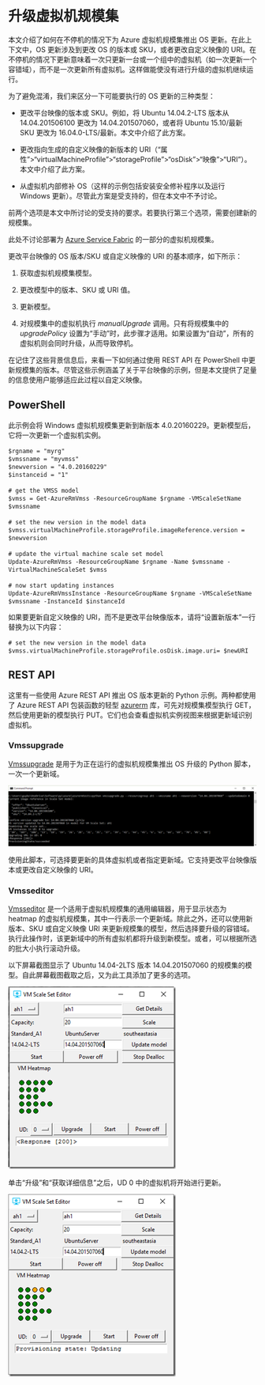<properties
	pageTitle="在虚拟机规模集上部署应用 | Azure"
	description="在虚拟机规模集上部署应用"
	services="virtual-machine-scale-sets"
	documentationCenter=""
	authors="gbowerman"
	manager="timlt"
	editor=""
	tags="azure-resource-manager"/>  


<tags
	ms.service="virtual-machine-scale-sets"
	ms.workload="na"
	ms.tgt_pltfrm="na"
	ms.devlang="na"
	ms.topic="article"
	ms.date="09/13/2016"
	wacn.date="10/31/2016"
	ms.author="guybo"/>  



# 升级虚拟机规模集

本文介绍了如何在不停机的情况下为 Azure 虚拟机规模集推出 OS 更新。在此上下文中，OS 更新涉及到更改 OS 的版本或 SKU，或者更改自定义映像的 URI。在不停机的情况下更新意味着一次只更新一台或一个组中的虚拟机（如一次更新一个容错域），而不是一次更新所有虚拟机。这样做能使没有进行升级的虚拟机继续运行。

为了避免混淆，我们来区分一下可能要执行的 OS 更新的三种类型：

- 更改平台映像的版本或 SKU。例如，将 Ubuntu 14.04.2-LTS 版本从 14.04.201506100 更改为 14.04.201507060，或者将 Ubuntu 15.10/最新 SKU 更改为 16.04.0-LTS/最新。本文中介绍了此方案。

- 更改指向生成的自定义映像的新版本的 URI（“属性”>“virtualMachineProfile”>“storageProfile”>“osDisk”>“映像”>“URI”）。本文中介绍了此方案。

- 从虚拟机内部修补 OS（这样的示例包括安装安全修补程序以及运行 Windows 更新）。尽管此方案是受支持的，但在本文中不予讨论。

前两个选项是本文中所讨论的受支持的要求。若要执行第三个选项，需要创建新的规模集。

此处不讨论部署为 [Azure Service Fabric](/home/features/service-fabric/) 的一部分的虚拟机规模集。

更改平台映像的 OS 版本/SKU 或自定义映像的 URI 的基本顺序，如下所示：

1. 获取虚拟机规模集模型。

2. 更改模型中的版本、SKU 或 URI 值。

3. 更新模型。

4. 对规模集中的虚拟机执行 *manualUpgrade* 调用。只有将规模集中的 *upgradePolicy* 设置为“手动”时，此步骤才适用。如果设置为“自动”，所有的虚拟机则会同时升级，从而导致停机。


在记住了这些背景信息后，来看一下如何通过使用 REST API 在 PowerShell 中更新规模集的版本。尽管这些示例涵盖了关于平台映像的示例，但是本文提供了足量的信息使用户能够适应此过程以自定义映像。

## PowerShell ##

此示例会将 Windows 虚拟机规模集更新到新版本 4.0.20160229。更新模型后，它将一次更新一个虚拟机实例。

	$rgname = "myrg"
	$vmssname = "myvmss"
	$newversion = "4.0.20160229"
	$instanceid = "1"

	# get the VMSS model
	$vmss = Get-AzureRmVmss -ResourceGroupName $rgname -VMScaleSetName $vmssname

	# set the new version in the model data
	$vmss.virtualMachineProfile.storageProfile.imageReference.version = $newversion

	# update the virtual machine scale set model
	Update-AzureRmVmss -ResourceGroupName $rgname -Name $vmssname -VirtualMachineScaleSet $vmss

	# now start updating instances
	Update-AzureRmVmssInstance -ResourceGroupName $rgname -VMScaleSetName $vmssname -InstanceId $instanceId

如果要更新自定义映像的 URI，而不是更改平台映像版本，请将“设置新版本”一行替换为以下内容：

	# set the new version in the model data
	$vmss.virtualMachineProfile.storageProfile.osDisk.image.uri= $newURI

## REST API

这里有一些使用 Azure REST API 推出 OS 版本更新的 Python 示例。两种都使用了 Azure REST API 包装函数的轻型 [azurerm](https://pypi.python.org/pypi/azurerm) 库，可先对规模集模型执行 GET，然后使用更新的模型执行 PUT。它们也会查看虚拟机实例视图来根据更新域识别虚拟机。

### Vmssupgrade

 [Vmssupgrade](https://github.com/gbowerman/vmsstools) 是用于为正在运行的虚拟机规模集推出 OS 升级的 Python 脚本，一次一个更新域。

![用于选择虚拟机或更新域的 Vmssupgrade 脚本](./media/virtual-machine-scale-sets-upgrade-scale-set/vmssupgrade-screenshot.png)  


使用此脚本，可选择要更新的具体虚拟机或者指定更新域。它支持更改平台映像版本或更改自定义映像的 URI。

### Vmsseditor

[Vmsseditor](https://github.com/gbowerman/vmssdashboard) 是一个适用于虚拟机规模集的通用编辑器，用于显示状态为 heatmap 的虚拟机规模集，其中一行表示一个更新域。除此之外，还可以使用新版本、SKU 或自定义映像 URI 来更新规模集的模型，然后选择要升级的容错域。执行此操作时，该更新域中的所有虚拟机都将升级到新模型。或者，可以根据所选的批大小执行滚动升级。

以下屏幕截图显示了 Ubuntu 14.04-2LTS 版本 14.04.201507060 的规模集的模型。自此屏幕截图截取之后，又为此工具添加了更多的选项。

![适用于 Ubuntu 14.04-2LTS 的规模集的 Vmsseditor 模型](./media/virtual-machine-scale-sets-upgrade-scale-set/vmssEditor1.png)  


单击“升级”和“获取详细信息”之后，UD 0 中的虚拟机将开始进行更新。

![显示正在进行更新的 Vmsseditor](./media/virtual-machine-scale-sets-upgrade-scale-set/vmssEditor2.png)  

<!---HONumber=Mooncake_1024_2016-->